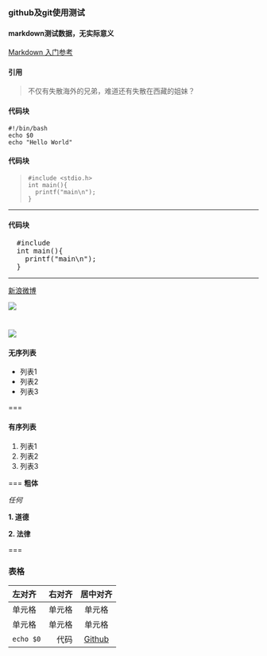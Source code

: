 ### github及git使用测试


#### markdown测试数据，无实际意义
[Markdown 入门参考](https://github.com/stamhe/Learning-Markdown 'Markdown 入门参考')
#### 引用
> 不仅有失散海外的兄弟，难道还有失散在西藏的姐妹？

#### 代码块

```shell
#!/bin/bash
echo $0
echo "Hello World"
```

#### 代码块
>     #include <stdio.h>
>     int main(){
>       printf("main\n");
>     }

____
#### 代码块
<pre>
  #include <stdio.h>
  int main(){
    printf("main\n");
  }
</pre>

----


[新浪微博](http://weibo.com/stam0 "stamhe")

![](http://ww2.sinaimg.cn/large/6745c397jw1e9oh0535dxj20go0rstd6.jpg)

![](https://raw.github.com/stamhe/test1/master/1.jpg)
===
#### 无序列表
- 列表1
- 列表2
- 列表3

===
#### 有序列表
1. 列表1
2. 列表2
3. 列表3

===
**粗体**

*任何*

**1. 道德**

**2. 法律**

===
### 表格

| 左对齐 | 右对齐 | 居中对齐 |
| :-----| ----: | :----: |
| 单元格 | 单元格 | 单元格 |
| 单元格 | 单元格 | 单元格 |
| `echo $0`| 代码| [Github](https://github.com) |



